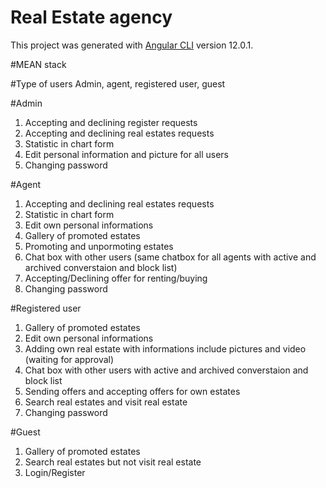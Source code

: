 # Real Estate agency
This project was generated with [Angular CLI](https://github.com/angular/angular-cli) version 12.0.1.

#MEAN stack

#Type of users
Admin, agent, registered user, guest

#Admin
  1. Accepting and declining register requests
  2. Accepting and declining real estates requests
  3. Statistic in chart form
  4. Edit personal information and picture for all users
  5. Changing password


#Agent
  1. Accepting and declining real estates requests
  2. Statistic in chart form
  3. Edit own personal informations
  4. Gallery of promoted estates
  5. Promoting and unpormoting estates
  6. Chat box with other users (same chatbox for all agents with active and archived converstaion and block list)
  7. Accepting/Declining offer for renting/buying
  8. Changing password


#Registered user
  1. Gallery of promoted estates
  2. Edit own personal informations
  3. Adding own real estate with informations include pictures and video (waiting for approval)
  4. Chat box with other users with active and archived converstaion and block list
  5. Sending offers and accepting offers for own estates
  6. Search real estates and visit real estate
  7. Changing password


#Guest
  1. Gallery of promoted estates
  2. Search real estates but not visit real estate
  3. Login/Register
